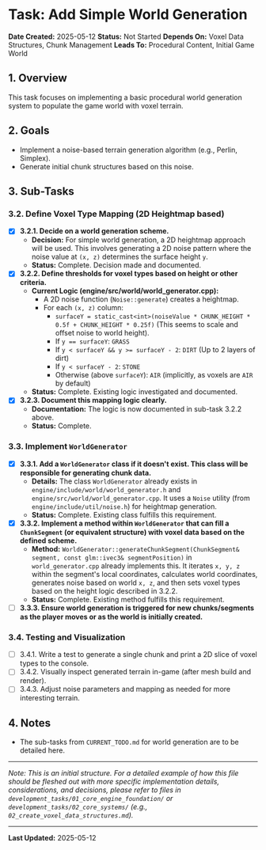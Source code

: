 # Task: Add Simple World Generation

**Date Created:** 2025-05-12
**Status:** Not Started
**Depends On:** Voxel Data Structures, Chunk Management
**Leads To:** Procedural Content, Initial Game World

## 1. Overview
This task focuses on implementing a basic procedural world generation system to populate the game world with voxel terrain.

## 2. Goals
*   Implement a noise-based terrain generation algorithm (e.g., Perlin, Simplex).
*   Generate initial chunk structures based on this noise.

## 3. Sub-Tasks
### 3.2. Define Voxel Type Mapping (2D Heightmap based)

- [x] **3.2.1. Decide on a world generation scheme.**
    - **Decision:** For simple world generation, a 2D heightmap approach will be used. This involves generating a 2D noise pattern where the noise value at `(x, z)` determines the surface height `y`.
    - **Status:** Complete. Decision made and documented.
- [x] **3.2.2. Define thresholds for voxel types based on height or other criteria.**
    - **Current Logic (engine/src/world/world_generator.cpp):**
        - A 2D noise function (`Noise::generate`) creates a heightmap.
        - For each `(x, z)` column:
            - `surfaceY = static_cast<int>(noiseValue * CHUNK_HEIGHT * 0.5f + CHUNK_HEIGHT * 0.25f)` (This seems to scale and offset noise to world height).
            - If `y == surfaceY`: `GRASS`
            - If `y < surfaceY && y >= surfaceY - 2`: `DIRT` (Up to 2 layers of dirt)
            - If `y < surfaceY - 2`: `STONE`
            - Otherwise (above `surfaceY`): `AIR` (implicitly, as voxels are `AIR` by default)
    - **Status:** Complete. Existing logic investigated and documented.
- [x] **3.2.3. Document this mapping logic clearly.**
    - **Documentation:** The logic is now documented in sub-task 3.2.2 above.
    - **Status:** Complete.

### 3.3. Implement `WorldGenerator`

- [x] **3.3.1. Add a `WorldGenerator` class if it doesn't exist. This class will be responsible for generating chunk data.**
    - **Details:** The class `WorldGenerator` already exists in `engine/include/world/world_generator.h` and `engine/src/world/world_generator.cpp`. It uses a `Noise` utility (from `engine/include/util/noise.h`) for heightmap generation.
    - **Status:** Complete. Existing class fulfills this requirement.
- [x] **3.3.2. Implement a method within `WorldGenerator` that can fill a `ChunkSegment` (or equivalent structure) with voxel data based on the defined scheme.**
    - **Method:** `WorldGenerator::generateChunkSegment(ChunkSegment& segment, const glm::ivec3& segmentPosition)` in `world_generator.cpp` already implements this. It iterates `x, y, z` within the segment's local coordinates, calculates world coordinates, generates noise based on world `x, z`, and then sets voxel types based on the height logic described in 3.2.2.
    - **Status:** Complete. Existing method fulfills this requirement.
- [ ] **3.3.3. Ensure world generation is triggered for new chunks/segments as the player moves or as the world is initially created.**

### 3.4. Testing and Visualization
  - [ ] 3.4.1. Write a test to generate a single chunk and print a 2D slice of voxel types to the console.
  - [ ] 3.4.2. Visually inspect generated terrain in-game (after mesh build and render).
  - [ ] 3.4.3. Adjust noise parameters and mapping as needed for more interesting terrain.

## 4. Notes
*   The sub-tasks from `CURRENT_TODO.md` for world generation are to be detailed here.

---
*Note: This is an initial structure. For a detailed example of how this file should be fleshed out with more specific implementation details, considerations, and decisions, please refer to files in `development_tasks/01_core_engine_foundation/` or `development_tasks/02_core_systems/` (e.g., `02_create_voxel_data_structures.md`).*

---
**Last Updated:** 2025-05-12
